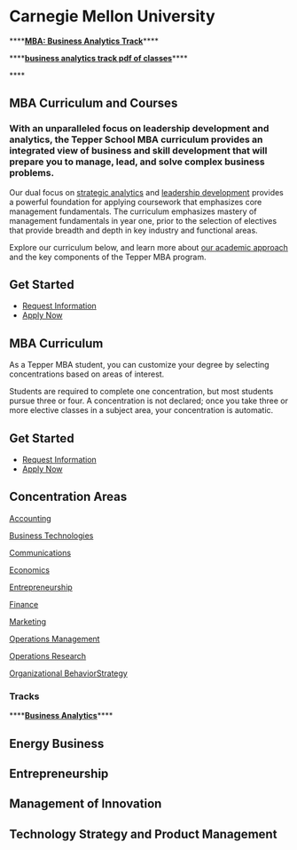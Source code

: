# Carnegie Mellon University

\*\*\*\*[**MBA: Business Analytics Track**](https://www.cmu.edu/tepper/programs/mba/curriculum/)\*\*\*\*

\*\*\*\*[**business analytics track pdf of classes**](https://www.cmu.edu/tepper/programs/mba/assets/docs/track-business-analytics-18-19.pdf)\*\*\*\*

\*\*\*\*

## MBA Curriculum and Courses

### With an unparalleled focus on leadership development and analytics, the Tepper School MBA curriculum provides an integrated view of business and skill development that will prepare you to manage, lead, and solve complex business problems.

Our dual focus on [strategic analytics](https://www.cmu.edu/tepper/programs/mba/curriculum/analytics-core-curriculum.html) and [leadership development](https://www.cmu.edu/tepper/programs/mba/curriculum/leadership-development.html) provides a powerful foundation for applying coursework that emphasizes core management fundamentals. The curriculum emphasizes mastery of management fundamentals in year one, prior to the selection of electives that provide breadth and depth in key industry and functional areas.

Explore our curriculum below, and learn more about [our academic approach](https://www.cmu.edu/tepper/programs/mba/curriculum/programs-and-coursework.html) and the key components of the Tepper MBA program.

## Get Started

* [Request Information](https://www.cmu.edu/tepper/programs/mba/request-information.html)
* [Apply Now](https://www.cmu.edu/tepper/programs/mba/admissions/apply/index.html)

## MBA Curriculum

As a Tepper MBA student, you can customize your degree by selecting concentrations based on areas of interest.

Students are required to complete one concentration, but most students pursue three or four. A concentration is not declared; once you take three or more elective classes in a subject area, your concentration is automatic. 

## Get Started

* [Request Information](https://www.cmu.edu/tepper/programs/mba/request-information.html)
* [Apply Now](https://www.cmu.edu/tepper/programs/mba/admissions/apply/index.html)

## Concentration Areas

[Accounting](https://www.cmu.edu/tepper/programs/mba/curriculum/concentration/accounting.html)

[Business Technologies](https://www.cmu.edu/tepper/programs/mba/curriculum/concentration/business-technologies.html)

[Communications](https://www.cmu.edu/tepper/programs/mba/curriculum/concentration/communications.html)

[Economics](https://www.cmu.edu/tepper/programs/mba/curriculum/concentration/economics.html)

[Entrepreneurship](https://www.cmu.edu/tepper/programs/mba/curriculum/concentration/entrepreneurship.html)

[Finance](https://www.cmu.edu/tepper/programs/mba/curriculum/concentration/finance.html)

[Marketing](https://www.cmu.edu/tepper/programs/mba/curriculum/concentration/marketing.html)

[Operations Management](https://www.cmu.edu/tepper/programs/mba/curriculum/concentration/operations-management.html)

[Operations Research](https://www.cmu.edu/tepper/programs/mba/curriculum/concentration/operations-research.html)

[Organizational Behavior](https://www.cmu.edu/tepper/programs/mba/curriculum/concentration/organizational-behavior.html)[Strategy](https://www.cmu.edu/tepper/programs/mba/curriculum/concentration/strategy.html)

### **Tracks**

\*\*\*\*[**Business Analytics**](https://www.cmu.edu/tepper/programs/mba/curriculum/tracks/business-analytics.html)\*\*\*\*

## Energy Business

## Entrepreneurship 

## Management of Innovation

## Technology Strategy and Product Management 

